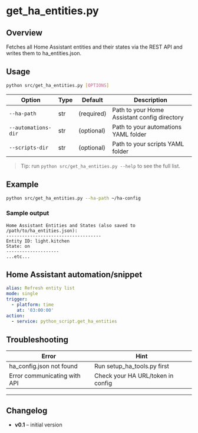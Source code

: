 # get_ha_entities.py

## Overview
Fetches all Home Assistant entities and their states via the REST API and writes them to ha_entities.json.

## Usage
```bash
python src/get_ha_entities.py [OPTIONS]
```

| Option              | Type   | Default    | Description                                 |
|---------------------|--------|------------|---------------------------------------------|
| `--ha-path`         | str    | (required) | Path to your Home Assistant config directory |
| `--automations-dir` | str    | (optional) | Path to your automations YAML folder         |
| `--scripts-dir`     | str    | (optional) | Path to your scripts YAML folder             |

> Tip: run `python src/get_ha_entities.py --help` to see the full list.

## Example

```bash
python src/get_ha_entities.py --ha-path ~/ha-config
```

### Sample output

```
Home Assistant Entities and States (also saved to /path/to/ha_entities.json):
------------------------------------
Entity ID: light.kitchen
State: on
--------------------
...etc...
```

## Home Assistant automation/snippet

```yaml
alias: Refresh entity list
mode: single
trigger:
  - platform: time
    at: '03:00:00'
action:
  - service: python_script.get_ha_entities
```

## Troubleshooting

| Error                        | Hint                                 |
|------------------------------|--------------------------------------|
| ha_config.json not found     | Run setup_ha_tools.py first           |
| Error communicating with API | Check your HA URL/token in config     |

---

## Changelog
- **v0.1** – initial version
